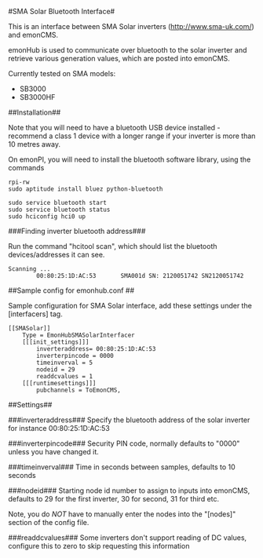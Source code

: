 #SMA Solar Bluetooth Interface#

This is an interface between SMA Solar inverters (http://www.sma-uk.com/) and emonCMS.

emonHub is used to communicate over bluetooth to the solar inverter and retrieve various generation values, which are posted into emonCMS.

Currently tested on SMA models:

* SB3000
* SB3000HF


##Installation##

Note that you will need to have a bluetooth USB device installed - recommend a class 1 device with a longer range if your inverter is more than 10 metres away.

On emonPI, you will need to install the bluetooth software library, using the commands

```
rpi-rw
sudo aptitude install bluez python-bluetooth

sudo service bluetooth start
sudo service bluetooth status
sudo hciconfig hci0 up
```
###Finding inverter bluetooth address###

Run the command "hcitool scan", which should list the bluetooth devices/addresses it can see.
```
Scanning ...
        00:80:25:1D:AC:53       SMA001d SN: 2120051742 SN2120051742
```

##Sample config for emonhub.conf ##

Sample configuration for SMA Solar interface, add these settings under the [interfacers] tag.
```
[[SMASolar]]
    Type = EmonHubSMASolarInterfacer
    [[[init_settings]]]
        inverteraddress= 00:80:25:1D:AC:53
        inverterpincode = 0000
        timeinverval = 5
        nodeid = 29
        readdcvalues = 1
    [[[runtimesettings]]]
        pubchannels = ToEmonCMS,
```

##Settings##

###inverteraddress###
Specify the bluetooth address of the solar inverter for instance 00:80:25:1D:AC:53

###inverterpincode###
Security PIN code, normally defaults to "0000" unless you have changed it.

###timeinverval###
Time in seconds between samples, defaults to 10 seconds

###nodeid###
Starting node id number to assign to inputs into emonCMS, defaults to 29 for the first inverter, 30 for second, 31 for third etc.

Note, you do *NOT* have to manually enter the nodes into the "[nodes]" section of the config file.

###readdcvalues###
Some inverters don't support reading of DC values, configure this to zero to skip requesting this information
